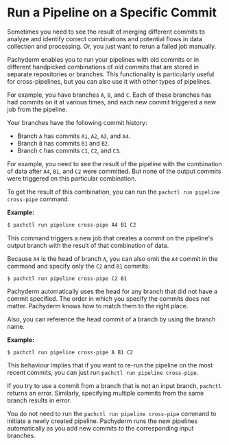 # Run a Pipeline on a Specific Commit

Sometimes you need to see the result of merging different commits
to analyze and identify correct combinations and potential flows in
data collection and processing. Or, you just want to rerun a failed job
manually.

Pachyderm enables you to run your pipelines with old commits or in different
handpicked combinations of old commits that are stored in separate
repositories or branches. This functionality is particularly useful for
cross-pipelines, but you can also use it with other types of pipelines.

For example, you have branches `A`, `B`, and `C`. Each of these branches has
had commits on it at various times, and each new commit
triggered a new job from the pipeline.

Your branches have the following commit history:

* Branch `A` has commits `A1`, `A2`, `A3`, and `A4`.
* Branch `B` has commits `B1` and `B2`.
* Branch `C` has commits `C1`, `C2`, and `C3`.

For example, you need to see the result of the
pipeline with the combination of data after `A4`, `B1`, and `C2` were
committed.
But none of the output commits were triggered on this particular combination.

To get the result of this combination, you can run the `pachctl run pipeline
cross-pipe` command.

**Example:**

```bash
$ pachctl run pipeline cross-pipe A4 B1 C2
```

This command triggers a new job that creates a commit on the
pipeline's output branch with the result of that combination of data.

Because `A4` is the head of branch `A`, you can also omit the `A4` commit
in the command and specify only the `C2` and `B1` commits:

```
$ pachctl run pipeline cross-pipe C2 B1
```

Pachyderm automatically uses the head for any branch that did not have a
commit specified. The order in which you specify the commits does not
matter. Pachyderm knows how to match them to the right place.

Also, you can reference the head commit of a branch by using the branch
name.

**Example:**

```
$ pachctl run pipeline cross-pipe A B1 C2
```

This behaviour implies  that if you want to re-run the pipeline on the
most recent commits, you can just run `pachctl run pipeline cross-pipe`.

If you try to use a commit from a branch that is not an input
branch, `pachctl` returns an error.
Similarly, specifying multiple commits from the same branch results in error.

You do not need to run the `pachctl run pipeline cross-pipe`
command to initiate a newly created pipeline. Pachyderm runs the new
pipelines automatically as you add new commits to the corresponding
input branches.
